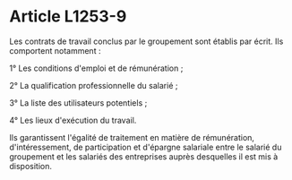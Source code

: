 # Article L1253-9

Les contrats de travail conclus par le groupement sont établis par écrit. Ils comportent notamment :

1° Les conditions d'emploi et de rémunération ;

2° La qualification professionnelle du salarié ;

3° La liste des utilisateurs potentiels ;

4° Les lieux d'exécution du travail.

Ils garantissent l'égalité de traitement en matière de rémunération, d'intéressement, de participation et d'épargne salariale entre le salarié du groupement et les salariés des entreprises auprès desquelles il est mis à disposition.